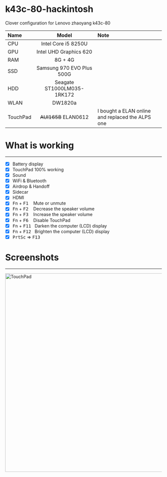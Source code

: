 # k43c-80-hackintosh
Clover configuration for Lenovo zhaoyang k43c-80



| Name     |           Model            | Note |
| :------- | :------------------------: | :--- |
| CPU      |    Intel Core i5 8250U     |      |
| GPU      |   Intel UHD Graphics 620   |      |
| RAM      |          8G + 4G           |      |
| SSD      | Samsung 970 EVO Plus 500G  |      |
| HDD      | Seagate ST1000LM035-1RK172 |      |
| WLAN     |          DW1820a           |      |
| TouchPad |          ~~AUI165B~~ ELAN0612           |   I bought a ELAN online and replaced the ALPS one    |. 


# What is working
---
- [x] Battery display
- [x] TouchPad 100% working
- [x] Sound
- [x] WiFi & Bluetooth
- [x] Airdrop & Handoff
- [x] Sidecar
- [x] HDMI
- [x] <kbd>Fn</kbd> + <kbd>F1</kbd>  &nbsp;&nbsp;  Mute or unmute
- [x] <kbd>Fn</kbd> + <kbd>F2</kbd>  &nbsp;&nbsp;  Decrease the speaker volume
- [x] <kbd>Fn</kbd> + <kbd>F3</kbd>  &nbsp;&nbsp;  Increase the speaker volume
- [x] <kbd>Fn</kbd> + <kbd>F6</kbd>  &nbsp;&nbsp;  Disable TouchPad
- [x] <kbd>Fn</kbd> + <kbd>F11</kbd> &nbsp; Darken the computer (LCD) display
- [x] <kbd>Fn</kbd> + <kbd>F12</kbd> &nbsp; Brighten the computer (LCD) display  
- [x] <kbd>PrtSc</kbd> => <kbd>F13</kbd>
# Screenshots
---
<img width="638" alt="TouchPad" src="https://user-images.githubusercontent.com/9806325/89915658-36d63800-dc29-11ea-811f-cca174e94f7c.png">
